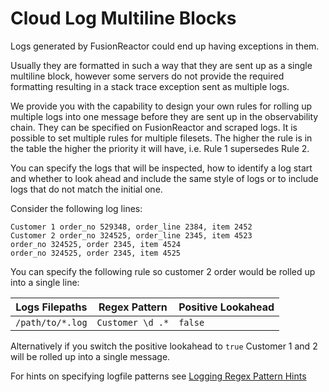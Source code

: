 # Cloud Log Multiline Blocks

Logs generated by FusionReactor could end up having exceptions in them. 

Usually they are formatted in such a way that they are sent up as a single multiline block, however some servers do not provide the required formatting resulting in a stack trace exception sent as multiple logs.

We provide you with the capability to design your own rules for rolling up multiple logs into one message before they are sent up in the observability chain. They can be specified on FusionReactor and scraped logs. It is possible to set multiple rules for multiple filesets. The higher the rule is in the table the higher the priority it will have, i.e. Rule 1 supersedes Rule 2.

You can specify the logs that will be inspected, how to identify a log start and whether to look ahead and include the same style of logs or to include logs that do not match the initial one.

Consider the following log lines:
````
Customer 1 order_no 529348, order_line 2384, item 2452 
Customer 2 order_no 324525, order_line 2345, item 4523
order_no 324525, order 2345, item 4524
order_no 324525, order 2345, item 4525
````
You can specify the following rule so customer 2 order would be rolled up into a single line:

| Logs Filepaths       | Regex Pattern        | Positive Lookahead |
|----------------------|----------------------|--------------------|
| ```/path/to/*.log``` | ```Customer \d .*``` | ```false```        |
Alternatively if you switch the positive lookahead to `true` Customer 1 and 2 will be rolled up into a single message.

For hints on specifying logfile patterns see [Logging Regex Pattern Hints](/Troubleshooting/logging-regex-pattern-hints/)
